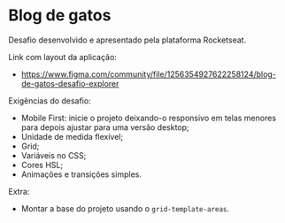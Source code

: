 # Blog de gatos

Desafio desenvolvido e apresentado pela plataforma Rocketseat.

Link com layout da aplicação:
- https://www.figma.com/community/file/1256354927622258124/blog-de-gatos-desafio-explorer

Exigências do desafio:
- Mobile First: inicie o projeto deixando-o responsivo em telas menores para depois ajustar para uma versão desktop;
- Unidade de medida flexível;
- Grid;
- Variáveis no CSS;
- Cores HSL;
- Animações e transições simples.

Extra:
- Montar a base do projeto usando o `grid-template-areas`.

